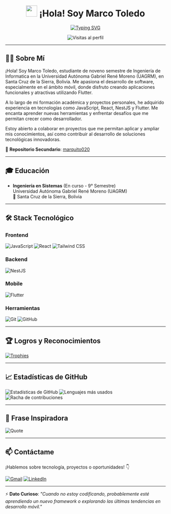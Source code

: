 <div align="center">
  <h1>
    <img src="https://emojis.slackmojis.com/emojis/images/1643514691/5917/hi.gif?1643514691" width="35px">
    ¡Hola! Soy Marco Toledo
  </h1>

  [![Typing SVG](https://readme-typing-svg.herokuapp.com?font=Fira+Code&size=24&pause=1000&color=F70000&center=true&vCenter=true&width=435&lines=Desarrollador+FullStack;Apasionado+por+el+Desarrollo+Móvil;Estudiante+de+Ingeniería+de+Informatica)](https://git.io/typing-svg)

  ![Visitas al perfil](https://komarev.com/ghpvc/?username=marcodavidd020&label=Visitas&color=blue&style=flat-square)
</div>

---

## 👨‍💻 Sobre Mí

¡Hola! Soy Marco Toledo, estudiante de noveno semestre de Ingeniería de Informatica en la Universidad Autónoma Gabriel René Moreno (UAGRM), en Santa Cruz de la Sierra, Bolivia. Me apasiona el desarrollo de software, especialmente en el ámbito móvil, donde disfruto creando aplicaciones funcionales y atractivas utilizando Flutter.

A lo largo de mi formación académica y proyectos personales, he adquirido experiencia en tecnologías como JavaScript, React, NestJS y Flutter. Me encanta aprender nuevas herramientas y enfrentar desafíos que me permitan crecer como desarrollador.

Estoy abierto a colaborar en proyectos que me permitan aplicar y ampliar mis conocimientos, así como contribuir al desarrollo de soluciones tecnológicas innovadoras.

🔁 **Repositorio Secundario**: [marquito020](https://github.com/marquito020)

---

## 🎓 Educación

- **Ingeniería en Sistemas** (En curso - 9° Semestre)  
  Universidad Autónoma Gabriel René Moreno (UAGRM)  
  📍 Santa Cruz de la Sierra, Bolivia

---

## 🛠️ Stack Tecnológico

### Frontend
![JavaScript](https://img.shields.io/badge/JavaScript-F7DF1E?style=for-the-badge&logo=javascript&logoColor=black)
![React](https://img.shields.io/badge/React-61DAFB?style=for-the-badge&logo=react&logoColor=black)
![Tailwind CSS](https://img.shields.io/badge/Tailwind_CSS-06B6D4?style=for-the-badge&logo=tailwind-css&logoColor=white)

### Backend
![NestJS](https://img.shields.io/badge/NestJS-E0234E?style=for-the-badge&logo=nestjs&logoColor=white)

### Mobile
![Flutter](https://img.shields.io/badge/Flutter-02569B?style=for-the-badge&logo=flutter&logoColor=white)

### Herramientas
![Git](https://img.shields.io/badge/Git-F05032?style=for-the-badge&logo=git&logoColor=white)
![GitHub](https://img.shields.io/badge/GitHub-181717?style=for-the-badge&logo=github&logoColor=white)

---

## 🏆 Logros y Reconocimientos

[![Trophies](https://github-profile-trophy.vercel.app/?username=marcodavidd020&theme=juicyfresh&no-bg=true&no-frame=true&margin-w=15)](https://github.com/ryo-ma/github-profile-trophy)

---

## 📈 Estadísticas de GitHub

![Estadísticas de GitHub](https://github-readme-stats.vercel.app/api?username=marcodavidd020&show_icons=true&theme=radical)
![Lenguajes más usados](https://github-readme-stats.vercel.app/api/top-langs/?username=marcodavidd020&layout=compact&theme=radical)
![Racha de contribuciones](https://streak-stats.demolab.com?user=marcodavidd020&theme=radical&date_format=j%20M%5B%20Y%5D)

---

## 📖 Frase Inspiradora

![Quote](https://quotes-github-readme.vercel.app/api?type=horizontal&theme=radical)

---

## 📫 Contáctame

¡Hablemos sobre tecnología, proyectos o oportunidades! 👇

[![Gmail](https://img.shields.io/badge/Gmail-D14836?style=for-the-badge&logo=gmail&logoColor=white)](mailto:marcodaviddtc@gmail.com)
[![LinkedIn](https://img.shields.io/badge/LinkedIn-0077B5?style=for-the-badge&logo=linkedin&logoColor=white)](https://www.linkedin.com/in/marco-david-toledo-canna-813bb2165/)

---

⚡ **Dato Curioso**: *"Cuando no estoy codificando, probablemente esté aprendiendo un nuevo framework o explorando las últimas tendencias en desarrollo móvil."*
